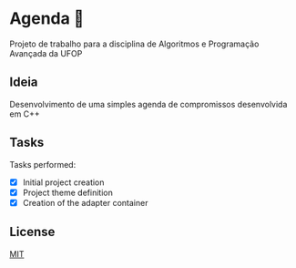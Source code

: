 # Agenda 📅 
Projeto de trabalho para a disciplina de Algoritmos e Programação Avançada da UFOP 

## Ideia 
Desenvolvimento de uma simples agenda de compromissos desenvolvida em C++ 

## Tasks 
Tasks performed: 

- [x] Initial project creation 
- [x] Project theme definition  
- [x] Creation of the adapter container  

## License 
[MIT](https://choosealicense.com/licenses/mit/)